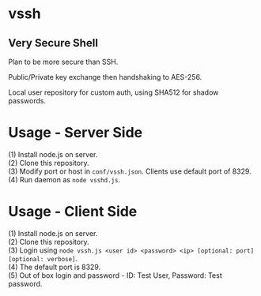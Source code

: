 # vssh
Very Secure Shell
---------

Plan to be more secure than SSH.

Public/Private key exchange then handshaking to AES-256.

Local user repository for custom auth, using SHA512 for shadow passwords.

# Usage - Server Side
(1) Install node.js on server.  
(2) Clone this repository.  
(3) Modify port or host in `conf/vssh.json`. Clients use default port of 8329.  
(4) Run daemon as `node vsshd.js`.  

# Usage - Client Side
(1) Install node.js on server.  
(2) Clone this repository.  
(3) Login using `node vssh.js <user id> <password> <ip> [optional: port] [optional: verbose]`.  
(4) The default port is 8329.  
(5) Out of box login and password - ID: Test User, Password: Test password.
